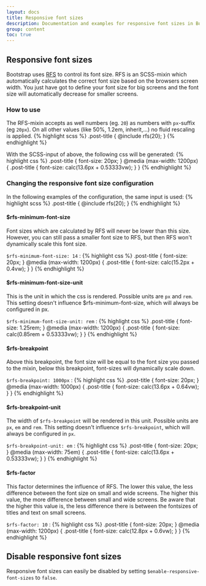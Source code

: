 ```yaml
---
layout: docs
title: Responsive font sizes
description: Documentation and examples for responsive font sizes in Bootstrap.
group: content
toc: true
---
```


## Responsive font sizes
Bootstrap uses <a href="https://github.com/MartijnCuppens/rfs" target="_blank" rel="noopener">RFS</a> to control its font size. RFS is an SCSS-mixin which automatically calculates the correct font size based on the browsers screen width. You just have got to define your font size for big screens and the font size will automatically decrease for smaller screens.

### How to use
The RFS-mixin accepts as well numbers (eg. `20`) as numbers with `px`-suffix (eg `20px`). On all other values (like 50%, 1.2em, inherit,...) no fluid rescaling is applied.
{% highlight scss %}
.post-title {
  @include rfs(20);
}
{% endhighlight %}

With the SCSS-input of above, the following css will be generated:
{% highlight css %}
.post-title {
  font-size: 20px;
}
@media (max-width: 1200px) {
  .post-title {
    font-size: calc(13.6px + 0.53333vw);
  }
}
{% endhighlight %}

### Changing the responsive font size configuration
In the following examples of the configuration, the same input is used:
{% highlight scss %}
.post-title {
  @include rfs(20);
}
{% endhighlight %}

#### $rfs-minimum-font-size
Font sizes which are calculated by RFS will never be lower than this size. However, you can still pass a smaller font size to RFS, but then RFS won't dynamically scale this font size.

`$rfs-minimum-font-size: 14` :
{% highlight css %}
.post-title {
  font-size: 20px;
}
@media (max-width: 1200px) {
  .post-title {
    font-size: calc(15.2px + 0.4vw);
  }
}
{% endhighlight %}

#### $rfs-minimum-font-size-unit
This is the unit in which the css is rendered. Possible units are `px` and `rem`. This setting doesn't influence $rfs-minimum-font-size, which will always be configured in px.

`$rfs-minimum-font-size-unit: rem` :
{% highlight css %}
.post-title {
  font-size: 1.25rem;
}
@media (max-width: 1200px) {
  .post-title {
    font-size: calc(0.85rem + 0.53333vw);
  }
}
{% endhighlight %}

#### $rfs-breakpoint
Above this breakpoint, the font size will be equal to the font size you passed to the mixin, below this breakpoint, font-sizes will dynamically scale down.

`$rfs-breakpoint: 1000px` :
{% highlight css %}
.post-title {
  font-size: 20px;
}
@media (max-width: 1000px) {
  .post-title {
    font-size: calc(13.6px + 0.64vw);
  }
}
{% endhighlight %}

#### $rfs-breakpoint-unit
The width of `$rfs-breakpoint` will be rendered in this unit. Possible units are `px`, `em` and `rem`. This setting doesn't influence `$rfs-breakpoint`, which will always be configured in `px`.

`$rfs-breakpoint-unit: em` :
{% highlight css %}
.post-title {
  font-size: 20px;
}
@media (max-width: 75em) {
  .post-title {
    font-size: calc(13.6px + 0.53333vw);
  }
}
{% endhighlight %}

#### $rfs-factor
This factor determines the influence of RFS. The lower this value, the less difference between the font size on small and wide screens. The higher this value, the more difference between small and wide screens. Be aware that the higher this value is, the less difference there is between the fontsizes of titles and text on small screens.

`$rfs-factor: 10` :
{% highlight css %}
.post-title {
  font-size: 20px;
}
@media (max-width: 1200px) {
  .post-title {
    font-size: calc(12.8px + 0.6vw);
  }
}
{% endhighlight %}


## Disable responsive font sizes
Responsive font sizes can easily be disabled by setting `$enable-responsive-font-sizes` to `false`.
